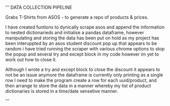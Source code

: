 '''
DATA COLLECTION PIPELINE

Grabs T-Shirts from ASOS - to generate a repo of products & prices. 

I have created funtions to dynically scrape asos and append the information to nested dictionarieds and initialise a pandas dataframe, however manipulating and storing the data has been put on hold as my project has been interuppted by an asos student discount pop up that appears to be random i have tried running the scraper with various chrome options to stop the popup and several try and except block in my code however im yet to work out how to close it.

Although I wrote a try and except block to close the discount it appears to not be an issue anymore the dataframe is currently only printing as a single row I need to make the program create a row for each uuid/product, and then arrange to store the data in a manner whereby my list of product dictionaries is stored in a time/date sensetive manner.




'''